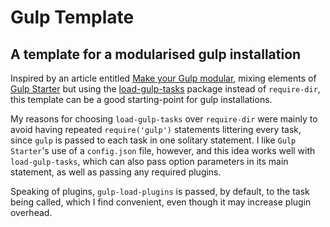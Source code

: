 Gulp Template
=============

## A template for a modularised gulp installation

Inspired by an article entitled [Make your Gulp modular](https://makina-corpus.com/blog/metier/2015/make-your-gulp-modular), mixing elements of [Gulp Starter](https://github.com/vigetlabs/gulp-starter/blob/master/gulpfile.js/tasks/static.js) but using the [load-gulp-tasks](https://www.npmjs.com/package/load-gulp-tasks) package instead of `require-dir`, this template can be a good starting-point for gulp installations.

My reasons for choosing `load-gulp-tasks` over `require-dir` were mainly to avoid having repeated `require('gulp')` statements littering every task, since `gulp` is passed to each task in one solitary statement. I like `Gulp Starter`'s use of a `config.json` file, however, and this idea works well with `load-gulp-tasks`, which can also pass option parameters in its main statement, as well as passing any required plugins.

Speaking of plugins, `gulp-load-plugins` is passed, by default, to the task being called, which I find convenient, even though it may increase plugin overhead.
